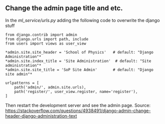 ## Change the admin page title and etc.
In the *ml_service/urls.py* adding the following code to overwrite the django stuff

	from django.contrib import admin
	from django.urls import path, include
	from users import views as user_view

	*admin.site.site_header = 'School of Physics'	# default: "Django Administration"*
	*admin.site.index_title = 'Site Administration'  # default: "Site administration"*
	*admin.site.site_title = 'SoP Site Admin'		# default: "Django site admin"*

	urlpatterns = [
	    path('admin/', admin.site.urls),
	    path('register/', user_view.register, name='register'),
	]

Then restart the development server and see the admin page.
Source: https://stackoverflow.com/questions/4938491/django-admin-change-header-django-administration-text

